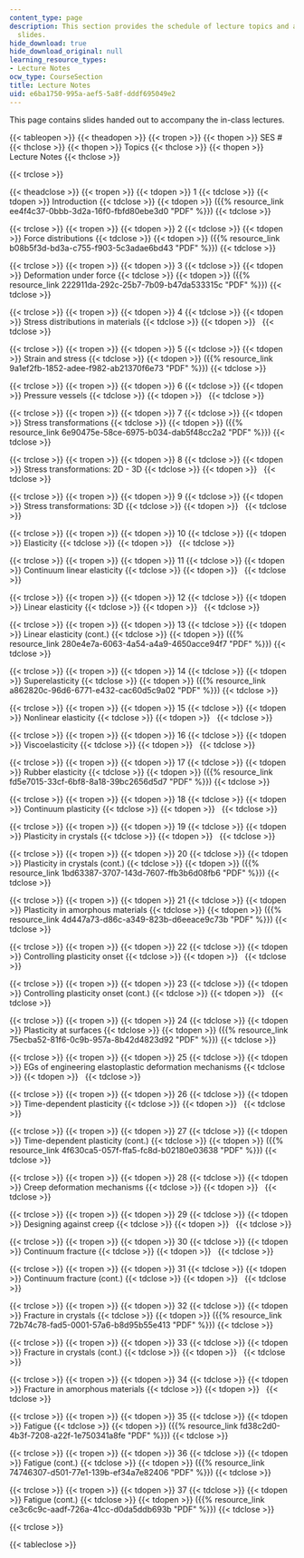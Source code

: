 ```yaml
---
content_type: page
description: This section provides the schedule of lecture topics and associated lecture
  slides.
hide_download: true
hide_download_original: null
learning_resource_types:
- Lecture Notes
ocw_type: CourseSection
title: Lecture Notes
uid: e6ba1750-995a-aef5-5a8f-dddf695049e2
---
```


This page contains slides handed out to accompany the in-class lectures.

{{< tableopen >}}
{{< theadopen >}}
{{< tropen >}}
{{< thopen >}}
SES #
{{< thclose >}}
{{< thopen >}}
Topics
{{< thclose >}}
{{< thopen >}}
Lecture Notes
{{< thclose >}}

{{< trclose >}}

{{< theadclose >}}
{{< tropen >}}
{{< tdopen >}}
1
{{< tdclose >}}
{{< tdopen >}}
Introduction
{{< tdclose >}}
{{< tdopen >}}
({{% resource_link ee4f4c37-0bbb-3d2a-16f0-fbfd80ebe3d0 "PDF" %}})
{{< tdclose >}}

{{< trclose >}}
{{< tropen >}}
{{< tdopen >}}
2
{{< tdclose >}}
{{< tdopen >}}
Force distributions
{{< tdclose >}}
{{< tdopen >}}
({{% resource_link b08b5f3d-bd3a-c755-f903-5c3adae6bd43 "PDF" %}})
{{< tdclose >}}

{{< trclose >}}
{{< tropen >}}
{{< tdopen >}}
3
{{< tdclose >}}
{{< tdopen >}}
Deformation under force
{{< tdclose >}}
{{< tdopen >}}
({{% resource_link 222911da-292c-25b7-7b09-b47da533315c "PDF" %}})
{{< tdclose >}}

{{< trclose >}}
{{< tropen >}}
{{< tdopen >}}
4
{{< tdclose >}}
{{< tdopen >}}
Stress distributions in materials
{{< tdclose >}}
{{< tdopen >}}
 
{{< tdclose >}}

{{< trclose >}}
{{< tropen >}}
{{< tdopen >}}
5
{{< tdclose >}}
{{< tdopen >}}
Strain and stress
{{< tdclose >}}
{{< tdopen >}}
({{% resource_link 9a1ef2fb-1852-adee-f982-ab21370f6e73 "PDF" %}})
{{< tdclose >}}

{{< trclose >}}
{{< tropen >}}
{{< tdopen >}}
6
{{< tdclose >}}
{{< tdopen >}}
Pressure vessels
{{< tdclose >}}
{{< tdopen >}}
 
{{< tdclose >}}

{{< trclose >}}
{{< tropen >}}
{{< tdopen >}}
7
{{< tdclose >}}
{{< tdopen >}}
Stress transformations
{{< tdclose >}}
{{< tdopen >}}
({{% resource_link 6e90475e-58ce-6975-b034-dab5f48cc2a2 "PDF" %}})
{{< tdclose >}}

{{< trclose >}}
{{< tropen >}}
{{< tdopen >}}
8
{{< tdclose >}}
{{< tdopen >}}
Stress transformations: 2D - 3D
{{< tdclose >}}
{{< tdopen >}}
 
{{< tdclose >}}

{{< trclose >}}
{{< tropen >}}
{{< tdopen >}}
9
{{< tdclose >}}
{{< tdopen >}}
Stress transformations: 3D
{{< tdclose >}}
{{< tdopen >}}
 
{{< tdclose >}}

{{< trclose >}}
{{< tropen >}}
{{< tdopen >}}
10
{{< tdclose >}}
{{< tdopen >}}
Elasticity
{{< tdclose >}}
{{< tdopen >}}
 
{{< tdclose >}}

{{< trclose >}}
{{< tropen >}}
{{< tdopen >}}
11
{{< tdclose >}}
{{< tdopen >}}
Continuum linear elasticity
{{< tdclose >}}
{{< tdopen >}}
 
{{< tdclose >}}

{{< trclose >}}
{{< tropen >}}
{{< tdopen >}}
12
{{< tdclose >}}
{{< tdopen >}}
Linear elasticity
{{< tdclose >}}
{{< tdopen >}}
 
{{< tdclose >}}

{{< trclose >}}
{{< tropen >}}
{{< tdopen >}}
13
{{< tdclose >}}
{{< tdopen >}}
Linear elasticity (cont.)
{{< tdclose >}}
{{< tdopen >}}
({{% resource_link 280e4e7a-6063-4a54-a4a9-4650acce94f7 "PDF" %}})
{{< tdclose >}}

{{< trclose >}}
{{< tropen >}}
{{< tdopen >}}
14
{{< tdclose >}}
{{< tdopen >}}
Superelasticity
{{< tdclose >}}
{{< tdopen >}}
({{% resource_link a862820c-96d6-6771-e432-cac60d5c9a02 "PDF" %}})
{{< tdclose >}}

{{< trclose >}}
{{< tropen >}}
{{< tdopen >}}
15
{{< tdclose >}}
{{< tdopen >}}
Nonlinear elasticity
{{< tdclose >}}
{{< tdopen >}}
 
{{< tdclose >}}

{{< trclose >}}
{{< tropen >}}
{{< tdopen >}}
16
{{< tdclose >}}
{{< tdopen >}}
Viscoelasticity
{{< tdclose >}}
{{< tdopen >}}
 
{{< tdclose >}}

{{< trclose >}}
{{< tropen >}}
{{< tdopen >}}
17
{{< tdclose >}}
{{< tdopen >}}
Rubber elasticity
{{< tdclose >}}
{{< tdopen >}}
({{% resource_link fd5e7015-33cf-6bf8-8a18-39bc2656d5d7 "PDF" %}})
{{< tdclose >}}

{{< trclose >}}
{{< tropen >}}
{{< tdopen >}}
18
{{< tdclose >}}
{{< tdopen >}}
Continuum plasticity
{{< tdclose >}}
{{< tdopen >}}
 
{{< tdclose >}}

{{< trclose >}}
{{< tropen >}}
{{< tdopen >}}
19
{{< tdclose >}}
{{< tdopen >}}
Plasticity in crystals
{{< tdclose >}}
{{< tdopen >}}
 
{{< tdclose >}}

{{< trclose >}}
{{< tropen >}}
{{< tdopen >}}
20
{{< tdclose >}}
{{< tdopen >}}
Plasticity in crystals (cont.)
{{< tdclose >}}
{{< tdopen >}}
({{% resource_link 1bd63387-3707-143d-7607-ffb3b6d08fb6 "PDF" %}})
{{< tdclose >}}

{{< trclose >}}
{{< tropen >}}
{{< tdopen >}}
21
{{< tdclose >}}
{{< tdopen >}}
Plasticity in amorphous materials
{{< tdclose >}}
{{< tdopen >}}
({{% resource_link 4d447a73-d86c-a349-823b-d6eeace9c73b "PDF" %}})
{{< tdclose >}}

{{< trclose >}}
{{< tropen >}}
{{< tdopen >}}
22
{{< tdclose >}}
{{< tdopen >}}
Controlling plasticity onset
{{< tdclose >}}
{{< tdopen >}}
 
{{< tdclose >}}

{{< trclose >}}
{{< tropen >}}
{{< tdopen >}}
23
{{< tdclose >}}
{{< tdopen >}}
Controlling plasticity onset (cont.)
{{< tdclose >}}
{{< tdopen >}}
 
{{< tdclose >}}

{{< trclose >}}
{{< tropen >}}
{{< tdopen >}}
24
{{< tdclose >}}
{{< tdopen >}}
Plasticity at surfaces
{{< tdclose >}}
{{< tdopen >}}
({{% resource_link 75ecba52-81f6-0c9b-957a-8b42d4823d92 "PDF" %}})
{{< tdclose >}}

{{< trclose >}}
{{< tropen >}}
{{< tdopen >}}
25
{{< tdclose >}}
{{< tdopen >}}
EGs of engineering elastoplastic deformation mechanisms
{{< tdclose >}}
{{< tdopen >}}
 
{{< tdclose >}}

{{< trclose >}}
{{< tropen >}}
{{< tdopen >}}
26
{{< tdclose >}}
{{< tdopen >}}
Time-dependent plasticity
{{< tdclose >}}
{{< tdopen >}}
 
{{< tdclose >}}

{{< trclose >}}
{{< tropen >}}
{{< tdopen >}}
27
{{< tdclose >}}
{{< tdopen >}}
Time-dependent plasticity (cont.)
{{< tdclose >}}
{{< tdopen >}}
({{% resource_link 4f630ca5-057f-ffa5-fc8d-b02180e03638 "PDF" %}})
{{< tdclose >}}

{{< trclose >}}
{{< tropen >}}
{{< tdopen >}}
28
{{< tdclose >}}
{{< tdopen >}}
Creep deformation mechanisms
{{< tdclose >}}
{{< tdopen >}}
 
{{< tdclose >}}

{{< trclose >}}
{{< tropen >}}
{{< tdopen >}}
29
{{< tdclose >}}
{{< tdopen >}}
Designing against creep
{{< tdclose >}}
{{< tdopen >}}
 
{{< tdclose >}}

{{< trclose >}}
{{< tropen >}}
{{< tdopen >}}
30
{{< tdclose >}}
{{< tdopen >}}
Continuum fracture
{{< tdclose >}}
{{< tdopen >}}
 
{{< tdclose >}}

{{< trclose >}}
{{< tropen >}}
{{< tdopen >}}
31
{{< tdclose >}}
{{< tdopen >}}
Continuum fracture (cont.)
{{< tdclose >}}
{{< tdopen >}}
 
{{< tdclose >}}

{{< trclose >}}
{{< tropen >}}
{{< tdopen >}}
32
{{< tdclose >}}
{{< tdopen >}}
Fracture in crystals
{{< tdclose >}}
{{< tdopen >}}
({{% resource_link 72b74c78-fad5-0001-57a6-b8d95b55e413 "PDF" %}})
{{< tdclose >}}

{{< trclose >}}
{{< tropen >}}
{{< tdopen >}}
33
{{< tdclose >}}
{{< tdopen >}}
Fracture in crystals (cont.)
{{< tdclose >}}
{{< tdopen >}}
 
{{< tdclose >}}

{{< trclose >}}
{{< tropen >}}
{{< tdopen >}}
34
{{< tdclose >}}
{{< tdopen >}}
Fracture in amorphous materials
{{< tdclose >}}
{{< tdopen >}}
 
{{< tdclose >}}

{{< trclose >}}
{{< tropen >}}
{{< tdopen >}}
35
{{< tdclose >}}
{{< tdopen >}}
Fatigue
{{< tdclose >}}
{{< tdopen >}}
({{% resource_link fd38c2d0-4b3f-7208-a22f-1e750341a8fe "PDF" %}})
{{< tdclose >}}

{{< trclose >}}
{{< tropen >}}
{{< tdopen >}}
36
{{< tdclose >}}
{{< tdopen >}}
Fatigue (cont.)
{{< tdclose >}}
{{< tdopen >}}
({{% resource_link 74746307-d501-77e1-139b-ef34a7e82406 "PDF" %}})
{{< tdclose >}}

{{< trclose >}}
{{< tropen >}}
{{< tdopen >}}
37
{{< tdclose >}}
{{< tdopen >}}
Fatigue (cont.)
{{< tdclose >}}
{{< tdopen >}}
({{% resource_link ce3c6c9c-aadf-726a-41cc-d0da5ddb693b "PDF" %}})
{{< tdclose >}}

{{< trclose >}}

{{< tableclose >}}